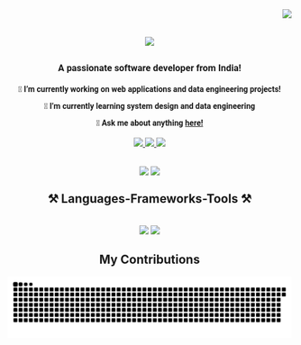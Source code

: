 <!---
venvVarun/venvVarun is a ✨ special ✨ repository because its `README.md` (this file) appears on your GitHub profile.
You can click the Preview link to take a look at your changes.
--->
<img align="right" src="https://visitor-badge.laobi.icu/badge?page_id=venvVarun.venvVarun" />
<h1 align="center" style="font-family: 'Roboto', Century Gothic;">
    <img src="https://readme-typing-svg.herokuapp.com/?font=Righteous&size=35&center=true&vCenter=true&width=500&height=70&duration=4000&lines=Hi+There!+👋;+I'm+Varun+:);" />
</h1>
<h3 align="center" style="font-family: 'Roboto', Century Gothic;">A passionate software developer from India!</h3>
<div align="center">
 <h4 style="font-family: 'Roboto', Century Gothic;">
🔭 I’m currently working on web applications and data engineering projects!
     
 🌱 I’m currently learning system design and data engineering
 
💬 Ask me about anything [here!](https://github.com/venvVarun/venvVarun/issues)
 </h4>
</h4>
 </div>
 <div  align="center">
  <a href="mailto:imvarun0@gmail.com">
    <img src="https://img.shields.io/badge/_Gmail_-333333?style=for-the-badge&logo=gmail&logoColor=red" />
  </a>
  <a href="https://linkedin.com/in/varun" target="_blank">
    <img src="https://img.shields.io/badge/LinkedIn-333333?style=for-the-badge&logo=linkedin&logoColor=white" target="_blank" />
  </a>
  <a href="https://venvVarun.github.io" target="_blank">
     <img src="https://img.shields.io/badge/WEBSITE_-333333?style=for-the-badge&logo=alienware&logoColor=green" target="_blank" /> 
  </a>
      <h2></h2>
  </div>
  <div align="center">
        <a href="https://github.com/venvVarun">
   <img align="center" height="200" src="https://github-readme-stats.vercel.app/api/top-langs/?username=venvVarun&layout=compact&langs_count=16&hide_border=true&theme=github_dark"/></a>
        <img align="center" src="https://github-readme-stats.vercel.app/api?username=venvVarun&show_icons=true&theme=github_dark&include_all_commits=true&count_private=true&hide=issues&hide_border=true"/>
  </div>
<div align="center">
<h2>⚒️ Languages-Frameworks-Tools ⚒️</h2>
<br/>
    <img src="https://skillicons.dev/icons?i=java,python,javascript,html,css,spring,angular,hibernate,maven,mongodb,mysql,postgres,postman&theme=dark" />
    <img src="https://skillicons.dev/icons?i=kafka,redis,docker,jenkins,aws,gcp,bitbucket,git,github,linux,idea,vscode&theme=dark" />
</div>
<div align="center">
  <h2> My Contributions</h2>

![snake_gif](https://github.com/venvVarun/venvVarun/blob/output/github-snake-dark.svg)

</div>
